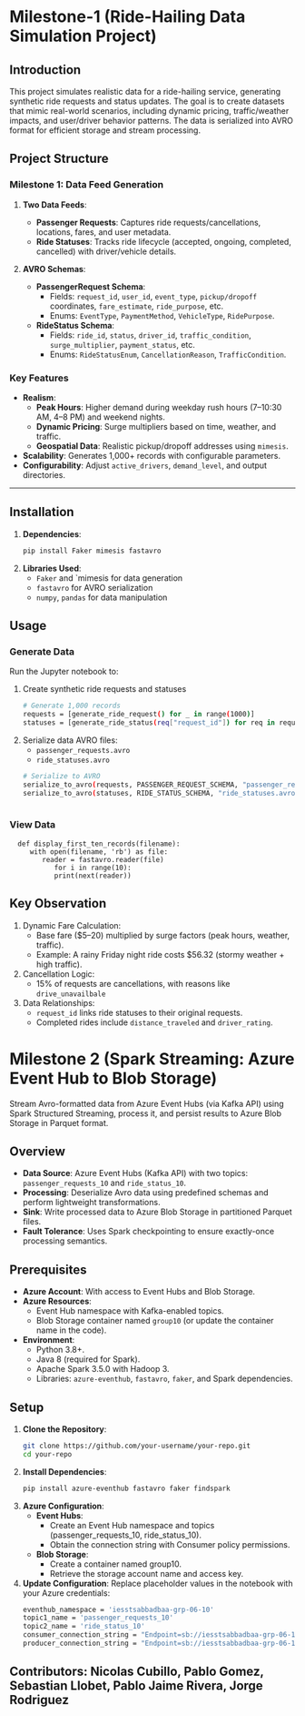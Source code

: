 # Milestone-1 (Ride-Hailing Data Simulation Project)

## Introduction
This project simulates realistic data for a ride-hailing service, generating synthetic ride requests and status updates. The goal is to create datasets that mimic real-world scenarios, including dynamic pricing, traffic/weather impacts, and user/driver behavior patterns. The data is serialized into AVRO format for efficient storage and stream processing.

## Project Structure
### Milestone 1: Data Feed Generation
1. **Two Data Feeds**:
   - **Passenger Requests**: Captures ride requests/cancellations, locations, fares, and user metadata.
   - **Ride Statuses**: Tracks ride lifecycle (accepted, ongoing, completed, cancelled) with driver/vehicle details.

2. **AVRO Schemas**:
   - **PassengerRequest Schema**: 
     - Fields: `request_id`, `user_id`, `event_type`, `pickup/dropoff` coordinates, `fare_estimate`, `ride_purpose`, etc.
     - Enums: `EventType`, `PaymentMethod`, `VehicleType`, `RidePurpose`.
   - **RideStatus Schema**:
     - Fields: `ride_id`, `status`, `driver_id`, `traffic_condition`, `surge_multiplier`, `payment_status`, etc.
     - Enums: `RideStatusEnum`, `CancellationReason`, `TrafficCondition`.

### Key Features
- **Realism**:
  - **Peak Hours**: Higher demand during weekday rush hours (7–10:30 AM, 4–8 PM) and weekend nights.
  - **Dynamic Pricing**: Surge multipliers based on time, weather, and traffic.
  - **Geospatial Data**: Realistic pickup/dropoff addresses using `mimesis`.
- **Scalability**: Generates 1,000+ records with configurable parameters.
- **Configurability**: Adjust `active_drivers`, `demand_level`, and output directories.

---

## Installation
1. **Dependencies**:
   ```bash
   pip install Faker mimesis fastavro
2. **Libraries Used**:
   - `Faker` and `mimesis for data generation
   - `fastavro` for AVRO serialization
   - `numpy`, `pandas` for data manipulation
  
## Usage
### Generate Data
Run the Jupyter notebook to:
1. Create synthetic ride requests and statuses
   ```bash
   # Generate 1,000 records
   requests = [generate_ride_request() for _ in range(1000)]
   statuses = [generate_ride_status(req["request_id"]) for req in requests]
2. Serialize data AVRO files:
   - `passenger_requests.avro`
   - `ride_statuses.avro`
   ```bash
   # Serialize to AVRO
   serialize_to_avro(requests, PASSENGER_REQUEST_SCHEMA, "passenger_requests.avro")
   serialize_to_avro(statuses, RIDE_STATUS_SCHEMA, "ride_statuses.avro")
     
### View Data
      def display_first_ten_records(filename):
         with open(filename, 'rb') as file:
            reader = fastavro.reader(file)
               for i in range(10):
               print(next(reader))

## Key Observation
1. Dynamic Fare Calculation:
   - Base fare ($5–20) multiplied by surge factors (peak hours, weather, traffic).
   - Example: A rainy Friday night ride costs $56.32 (stormy weather + high traffic).
2. Cancellation Logic:
   - 15% of requests are cancellations, with reasons like `drive_unavailbale`
3. Data Relationships:
   - `request_id` links ride statuses to their original requests.
   - Completed rides include `distance_traveled` and `driver_rating`.
   
# Milestone 2 (Spark Streaming: Azure Event Hub to Blob Storage)

Stream Avro-formatted data from Azure Event Hubs (via Kafka API) using Spark Structured Streaming, process it, and persist results to Azure Blob Storage in Parquet format.

## Overview
- **Data Source**: Azure Event Hubs (Kafka API) with two topics: `passenger_requests_10` and `ride_status_10`.
- **Processing**: Deserialize Avro data using predefined schemas and perform lightweight transformations.
- **Sink**: Write processed data to Azure Blob Storage in partitioned Parquet files.
- **Fault Tolerance**: Uses Spark checkpointing to ensure exactly-once processing semantics.

## Prerequisites
- **Azure Account**: With access to Event Hubs and Blob Storage.
- **Azure Resources**:
  - Event Hub namespace with Kafka-enabled topics.
  - Blob Storage container named `group10` (or update the container name in the code).
- **Environment**:
  - Python 3.8+.
  - Java 8 (required for Spark).
  - Apache Spark 3.5.0 with Hadoop 3.
  - Libraries: `azure-eventhub`, `fastavro`, `faker`, and Spark dependencies.

## Setup
1. **Clone the Repository**:
   ```bash
   git clone https://github.com/your-username/your-repo.git
   cd your-repo
2. **Install Dependencies**:
   ```bash
   pip install azure-eventhub fastavro faker findspark
3. **Azure Configuration**:
   - **Event Hubs**:
      - Create an Event Hub namespace and topics (passenger_requests_10, ride_status_10).
      - Obtain the connection string with Consumer policy permissions.
   - **Blob Storage**:
      - Create a container named group10.
      - Retrieve the storage account name and access key.
4. **Update Configuration**: Replace placeholder values in the notebook with your Azure credentials:
   ```bash
   eventhub_namespace = 'iesstsabbadbaa-grp-06-10'
   topic1_name = 'passenger_requests_10'
   topic2_name = 'ride_status_10'
   consumer_connection_string = "Endpoint=sb://iesstsabbadbaa-grp-06-10.servicebus.windows.net/;SharedAccessKeyName=Consumer_10;SharedAccessKey=jPZjSqQc7HIox8LooseofiUY2mg5/pO/J+AEhDJ4b50="
   producer_connection_string = "Endpoint=sb://iesstsabbadbaa-grp-06-10.servicebus.windows.net/;SharedAccessKeyName=Producer_10;SharedAccessKey=zbHdilY9QSSJDgFtLf4hb3FnB/N5WVDQQ+AEhIHonHk="

## **Contributors**: Nicolas Cubillo, Pablo Gomez, Sebastian Llobet, Pablo Jaime Rivera, Jorge Rodriguez
